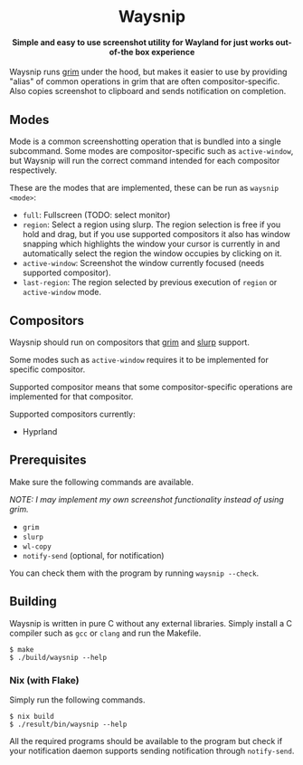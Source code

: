 <h1 align="center">Waysnip</h1>

<h4 align="center">Simple and easy to use screenshot utility for Wayland for just works out-of-the box experience</h4>

Waysnip runs [grim](https://sr.ht/~emersion/grim/) under the hood, but makes it easier to use
by providing "alias" of common operations in grim that are often compositor-specific.
Also copies screenshot to clipboard and sends notification on completion.

## Modes

Mode is a common screenshotting operation that is bundled into a single subcommand.
Some modes are compositor-specific such as `active-window`, but Waysnip will run the correct command intended for each compositor respectively.

These are the modes that are implemented, these can be run as `waysnip <mode>`:
- `full`: Fullscreen (TODO: select monitor)
- `region`: Select a region using slurp. The region selection is free if you hold and drag, but if you use supported compositors it also has window snapping which highlights the window your cursor is currently in and automatically select the region the window occupies by clicking on it.
- `active-window`: Screenshot the window currently focused (needs supported compositor).
- `last-region`: The region selected by previous execution of `region` or `active-window` mode.

## Compositors

Waysnip should run on compositors that [grim](https://sr.ht/~emersion/grim/) and [slurp](https://github.com/emersion/slurp) support.

Some modes such as `active-window` requires it to be implemented for specific compositor.

Supported compositor means that some compositor-specific operations are implemented for that compositor.

Supported compositors currently:
- Hyprland

## Prerequisites

Make sure the following commands are available.

_NOTE: I may implement my own screenshot functionality instead of using grim._

- `grim`
- `slurp`
- `wl-copy`
- `notify-send` (optional, for notification)

You can check them with the program by running `waysnip --check`.

## Building

Waysnip is written in pure C without any external libraries.
Simply install a C compiler such as `gcc` or `clang` and run the Makefile.

```
$ make
$ ./build/waysnip --help
```

### Nix (with Flake)

Simply run the following commands.

```
$ nix build
$ ./result/bin/waysnip --help
```

All the required programs should be available to the program but check if your notification daemon supports sending notification through `notify-send`.

